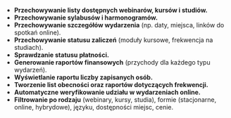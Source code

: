- **Przechowywanie listy dostępnych webinarów, kursów i studiów.**
- **Przechowywanie sylabusów i harmonogramów.**
- **Przechowywanie szczegółów wydarzenia** (np. daty, miejsca, linków do spotkań online).
- **Przechowywanie statusu zaliczeń** (moduły kursowe, frekwencja na studiach).
- **Sprawdzanie statusu płatności.**
- **Generowanie raportów finansowych** (przychody dla każdego typu wydarzeń).
- **Wyświetlanie raportu liczby zapisanych osób.**
- **Tworzenie list obecności oraz raportów dotyczących frekwencji.**
- **Automatyczne weryfikowanie udziału w wydarzeniach online.**
- **Filtrowanie po rodzaju** (webinary, kursy, studia), formie (stacjonarne, online, hybrydowe), języku, dostępności miejsc, cenie.

